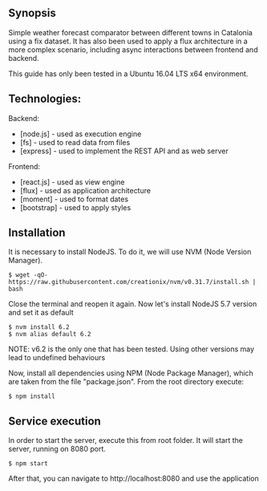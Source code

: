 ## Synopsis

Simple weather forecast comparator between different towns in Catalonia using a fix dataset. It has also been used to apply a flux architecture in a more complex scenario, including async interactions between frontend and backend.

This guide has only been tested in a Ubuntu 16.04 LTS x64 environment.

## Technologies:
  
Backend:

* [node.js] - used as execution engine
* [fs] - used to read data from files
* [express] - used to implement the REST API and as web server

Frontend:

* [react.js] - used as view engine
* [flux] - used as application architecture
* [moment] - used to format dates
* [bootstrap] - used to apply styles

## Installation

It is necessary to install NodeJS. To do it, we will use NVM (Node Version Manager).

    $ wget -qO- https://raw.githubusercontent.com/creationix/nvm/v0.31.7/install.sh | bash

Close the terminal and reopen it again. Now let's install NodeJS 5.7 version and set it as default
    
    $ nvm install 6.2
    $ nvm alias default 6.2

NOTE: v6.2 is the only one that has been tested. Using other versions may lead to undefined behaviours

Now, install all dependencies using NPM (Node Package Manager), which are taken from the file "package.json". From the root directory execute:

    $ npm install

## Service execution

In order to start the server, execute this from root folder. It will start the server, running on 8080 port.

    $ npm start

After that, you can navigate to http://localhost:8080 and use the application